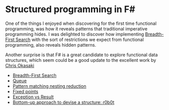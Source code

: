 # Structured programming in F#

One of the things I enjoyed when discovering for the first time functional programming, was how it reveals
patterns that traditional imperative programming hides. I was delighted to discover how implementing [Breadth-First Search](https://en.wikipedia.org/wiki/Breadth-first_search) with the sort of restrictions we  expect from functional programming, also reveals hidden patterns.

Another surprise is that F# is a great candidate to explore functional data structures, which seem could be 
a good update to the excellent work by [Chris Okasaki](https://en.wikipedia.org/wiki/Chris_Okasaki#Purely_functional_data_structures)

- [Breadth-First Search](./docs/bfs.ipynb)
- [Queue](./docs/queue.ipynb)
- [Pattern matching nesting reduction](./docs/pattern_matching_nesting_reduction.ipynb)
- [Fixed points](./docs/fixed_points.ipynb)
- [Exception vs Result](./docs/exception_vs_result.ipynb)
- [Bottom-up approach to devise a structure: r0b0t](./docs/r0b0t.ipynb)